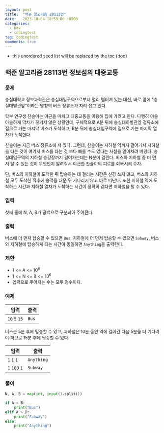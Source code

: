 ```yaml
---
layout: post
title:  "백준 알고리즘 28113번"
date:   2023-10-04 18:59:00 +0900
categories:
  - Dev
  - codingtest
tag: codingtest
comments: true
---
```


* this unordered seed list will be replaced by the toc
{:toc}

## 백준 알고리즘 28113번 정보섬의 대중교통

### 문제

숭실대학교 정보과학관은 숭실대입구역으로부터 멀리 떨어져 있는 대신, 바로 앞에 "숭실대별관앞"이라는 명칭의 버스 정류소가 자리 잡고 있다.

학부 연구생 찬솔이는 야근을 마치고 대중교통을 이용해 집에 가려고 한다. 다행히 아슬아슬하게 막차가 끊기지 않은 상황인데, 구체적으로 A분 뒤에 숭실대하별관앞 정류소에 집으로 가는 마지막 버스가 도착하고, B분 뒤에 숭실대입구역에 집으로 가는 마지막 열차가 도착한다.

찬솔이는 지금 버스 정류소에 서 있다. 그런데, 찬솔이는 지하철 역까지 걸어가서 지하철을 타는 것이 여기서 버스를 타는 것 보다 빠를 수도 있다는 사실을 알아차려 버렸다. 숭실대입구역의 지하철 승강장까지 걸어가는데는 N분이 걸린다. 버스와 지하철 중 더 먼저 탈 수 있는 것이 무엇인지 알려줘서 야근한 찬솔이의 피로를 회복시켜 주자.

단, 버스와 지하철이 도착한 뒤 탑승하는 데 걸리는 시간은 신경 쓰지 않고, 버스와 지하철 모두 도착한 직후에 승객을 태운 뒤 기다리지 않고 바로 떠난다. 또한 지하철 역에 도착하는 시간과 지하철 열차가 도착하는 시간이 정확히 같다면 지하철을 탈 수 있다.

### 입력

첫째 줄에 N, A, B가 공백으로 구분되어 주어진다.

### 출력

버스에 더 먼저 탑승할 수 있으면 `Bus`, 지하철에 더 먼저 탑승할 수 있으면 `Subway`, 버스와 지하철에 탑승하게 되는 시간이 동일하면 `Anything`을 출력한다.

### 제한

- 1 <= A <= 10<sup>6</sup>
- 1 <= N <= B <= 10<sup>6</sup>
- 입력으로 주어지는 수는 모두 정수이다.

### 예제

| 입력 | 출력 |
| --- | --- |
| `10` `5` `15` | `Bus` |

버스는 5분 후에 탑승할 수 있고, 지하철은 10분 동안 역에 걸어간 다음 5분을 더 기다려야 하므로 15분 후에 탑승할 수 있다.

| 입력 | 출력 |
| --- | --- |
| `1` `1` `1` | `Anything` |
| `1` `100` `1` | `Subway` |

### 풀이

```py
N, A, B = map(int, input().split())

if A < B:
    print("Bus")
elif A > B:
    print("Subway")
else:
    print("Anything")
```
